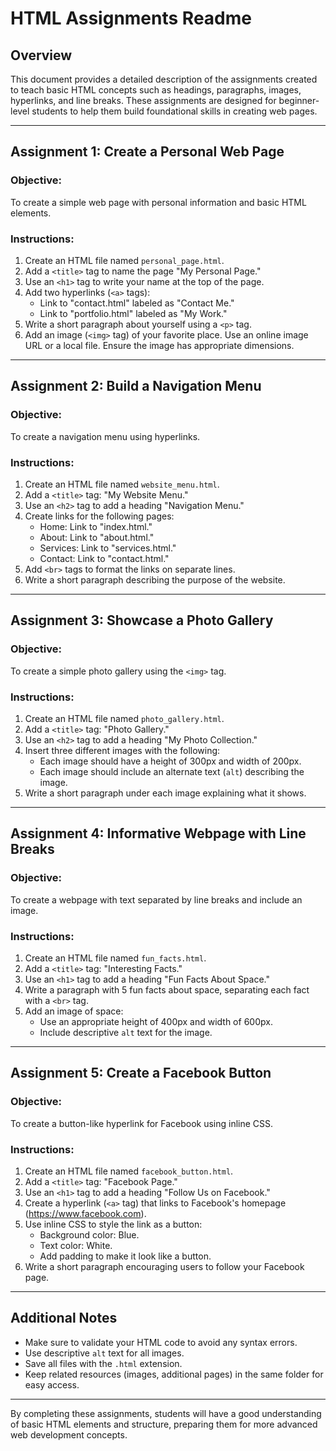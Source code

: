 # HTML Assignments Readme

## Overview
This document provides a detailed description of the assignments created to teach basic HTML concepts such as headings, paragraphs, images, hyperlinks, and line breaks. These assignments are designed for beginner-level students to help them build foundational skills in creating web pages.

---

## Assignment 1: Create a Personal Web Page
### Objective:
To create a simple web page with personal information and basic HTML elements.

### Instructions:
1. Create an HTML file named `personal_page.html`.
2. Add a `<title>` tag to name the page "My Personal Page."
3. Use an `<h1>` tag to write your name at the top of the page.
4. Add two hyperlinks (`<a>` tags):
   - Link to "contact.html" labeled as "Contact Me."
   - Link to "portfolio.html" labeled as "My Work."
5. Write a short paragraph about yourself using a `<p>` tag.
6. Add an image (`<img>` tag) of your favorite place. Use an online image URL or a local file. Ensure the image has appropriate dimensions.

---

## Assignment 2: Build a Navigation Menu
### Objective:
To create a navigation menu using hyperlinks.

### Instructions:
1. Create an HTML file named `website_menu.html`.
2. Add a `<title>` tag: "My Website Menu."
3. Use an `<h2>` tag to add a heading "Navigation Menu."
4. Create links for the following pages:
   - Home: Link to "index.html."
   - About: Link to "about.html."
   - Services: Link to "services.html."
   - Contact: Link to "contact.html."
5. Add `<br>` tags to format the links on separate lines.
6. Write a short paragraph describing the purpose of the website.

---

## Assignment 3: Showcase a Photo Gallery
### Objective:
To create a simple photo gallery using the `<img>` tag.

### Instructions:
1. Create an HTML file named `photo_gallery.html`.
2. Add a `<title>` tag: "Photo Gallery."
3. Use an `<h2>` tag to add a heading "My Photo Collection."
4. Insert three different images with the following:
   - Each image should have a height of 300px and width of 200px.
   - Each image should include an alternate text (`alt`) describing the image.
5. Write a short paragraph under each image explaining what it shows.

---

## Assignment 4: Informative Webpage with Line Breaks
### Objective:
To create a webpage with text separated by line breaks and include an image.

### Instructions:
1. Create an HTML file named `fun_facts.html`.
2. Add a `<title>` tag: "Interesting Facts."
3. Use an `<h1>` tag to add a heading "Fun Facts About Space."
4. Write a paragraph with 5 fun facts about space, separating each fact with a `<br>` tag.
5. Add an image of space:
   - Use an appropriate height of 400px and width of 600px.
   - Include descriptive `alt` text for the image.

---

## Assignment 5: Create a Facebook Button
### Objective:
To create a button-like hyperlink for Facebook using inline CSS.

### Instructions:
1. Create an HTML file named `facebook_button.html`.
2. Add a `<title>` tag: "Facebook Page."
3. Use an `<h1>` tag to add a heading "Follow Us on Facebook."
4. Create a hyperlink (`<a>` tag) that links to Facebook's homepage (https://www.facebook.com).
5. Use inline CSS to style the link as a button:
   - Background color: Blue.
   - Text color: White.
   - Add padding to make it look like a button.
6. Write a short paragraph encouraging users to follow your Facebook page.

---

## Additional Notes
- Make sure to validate your HTML code to avoid any syntax errors.
- Use descriptive `alt` text for all images.
- Save all files with the `.html` extension.
- Keep related resources (images, additional pages) in the same folder for easy access.

---

By completing these assignments, students will have a good understanding of basic HTML elements and structure, preparing them for more advanced web development concepts.

